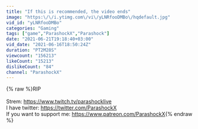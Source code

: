 ```yaml
---
title: "If this is recommended, the video ends"
image: "https:\/\/i.ytimg.com\/vi\/yLNRfooDMBo\/hqdefault.jpg"
vid_id: "yLNRfooDMBo"
categories: "Gaming"
tags: ["game","ParashockX","Parashock"]
date: "2021-06-21T19:18:40+03:00"
vid_date: "2021-06-16T18:50:24Z"
duration: "PT2M28S"
viewcount: "156213"
likeCount: "15213"
dislikeCount: "84"
channel: "ParashockX"
---
```

{% raw %}RIP<br /><br />Strem: <a rel="nofollow" target="blank" href="https://www.twitch.tv/parashocklive">https://www.twitch.tv/parashocklive</a><br />I have twitter: <a rel="nofollow" target="blank" href="https://twitter.com/ParashockX">https://twitter.com/ParashockX</a><br />If you want to support me: <a rel="nofollow" target="blank" href="https://www.patreon.com/ParashockX">https://www.patreon.com/ParashockX</a>{% endraw %}
